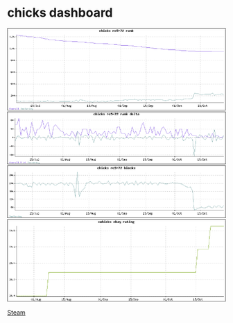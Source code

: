 chicks dashboard
================

![rc5_rank](rank_rc5-72_chicks.png)
![rc5 delta](rank_delta_rc5-72_chicks.png)
![rc5 blocks](blocks_rc5-72_chicks.png)
![ebay](ebay_cwhicks.png)

 [Steam](Steam.md)
